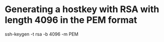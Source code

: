 
# Generating a hostkey with RSA with length 4096 in the PEM format
ssh-keygen -t rsa -b 4096 -m PEM


